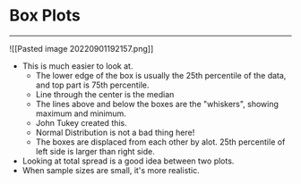 # Box Plots
---
![[Pasted image 20220901192157.png]]
- This is much easier to look at. 
	- The lower edge of the box is usually the 25th percentile of the data, and top part is 75th percentile.
	- Line through the center is the median
	- The lines above and below the boxes are the "whiskers", showing maximum and minimum.
	- John Tukey created this.
	- Normal Distribution is not a bad thing here!
	- The boxes are displaced from each other by alot. 25th percentile of left side is larger than right side.
- Looking at total spread is a good idea between two plots.
- When sample sizes are small, it's more realistic.
